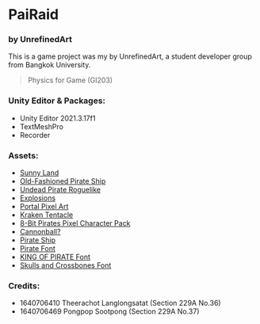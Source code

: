 # PaiRaid
### by UnrefinedArt

This is a game project was my by UnrefinedArt, a student developer group from Bangkok University.

> Physics for Game (GI203)

### Unity Editor & Packages:

- Unity Editor 2021.3.17f1
- TextMeshPro
- Recorder

### Assets:
- [Sunny Land]
- [Old-Fashioned Pirate Ship]
- [Undead Pirate Roguelike]
- [Explosions]
- [Portal Pixel Art]
- [Kraken Tentacle]
- [8-Bit Pirates Pixel Character Pack]
- [Cannonball?]
- [Pirate Ship]
- [Pirate Font]
- [KING OF PIRATE Font]
- [Skulls and Crossbones Font]

### Credits:
- 1640706410 Theerachot Langlongsatat (Section 229A No.36)
- 1640706469 Pongpop Sootpong (Section 229A No.37)

[Sunny Land]: https://assetstore.unity.com/packages/2d/characters/sunny-land-103349
[Old-Fashioned Pirate Ship]: https://opengameart.org/content/old-fashioned-pirate-ship
[Undead Pirate Roguelike]: https://opengameart.org/content/undead-pirate-roguelike
[Explosions]: https://opengameart.org/content/explosions-2
[Portal Pixel Art]: https://tenor.com/view/portal-pixel-art-pixelized-spinning-whirlpool-gif-16926051
[Kraken Tentacle]: https://www.pinterest.com/pin/859132066386395596/
[8-Bit Pirates Pixel Character Pack]: https://assetstore.unity.com/packages/2d/characters/2d-8bit-pixel-character-pack-106860
[Cannonball?]: http://pixelartmaker.com/art/ed1232290c04716
[Pirate Ship]: https://freddy-fazbears-pizza.fandom.com/wiki/Pirate_Ship
[Pirate Font]: https://www.dafontfree.io/pirate-font/
[KING OF PIRATE Font]: https://www.dafontfree.io/king-of-pirate-font/
[Skulls and Crossbones Font]: https://www.fontspace.com/skulls-and-crossbones-font-f40791
